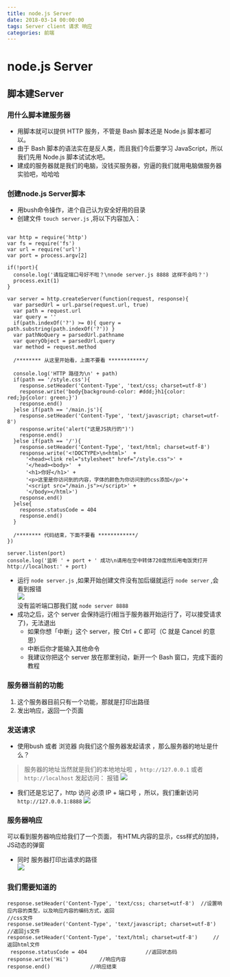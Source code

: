 ```yaml
---
title: node.js Server
date: 2018-03-14 00:00:00
tags: Server client 请求 响应
categories: 前端
---
```


# node.js Server

## 脚本建Server

### 用什么脚本建服务器
- 用脚本就可以提供 HTTP 服务，不管是 Bash 脚本还是 Node.js 脚本都可以。
- 由于 Bash 脚本的语法实在是反人类，而且我们今后要学习 JavaScript，所以我们先用 Node.js 脚本试试水吧。
- 建成的服务器就是我们的电脑，没钱买服务器，穷逼的我们就用电脑做服务器实验吧，哈哈哈

### 创建node.js Server脚本
- 用bush命令操作，进个自己认为安全好用的目录
- 创建文件 `touch server.js` ,将以下内容加入：

````

var http = require('http')
var fs = require('fs')
var url = require('url')
var port = process.argv[2]

if(!port){
  console.log('请指定端口号好不啦？\nnode server.js 8888 这样不会吗？')
  process.exit(1)
}

var server = http.createServer(function(request, response){
  var parsedUrl = url.parse(request.url, true)
  var path = request.url 
  var query = ''
  if(path.indexOf('?') >= 0){ query = path.substring(path.indexOf('?')) }
  var pathNoQuery = parsedUrl.pathname
  var queryObject = parsedUrl.query
  var method = request.method

  /******** 从这里开始看，上面不要看 ************/

  console.log('HTTP 路径为\n' + path)
  if(path == '/style.css'){
    response.setHeader('Content-Type', 'text/css; charset=utf-8')
    response.write('body{background-color: #ddd;}h1{color: red;}p{color: green;}')
    response.end()
  }else if(path == '/main.js'){
    response.setHeader('Content-Type', 'text/javascript; charset=utf-8')
    response.write('alert("这是JS执行的")')
    response.end()
  }else if(path == '/'){
    response.setHeader('Content-Type', 'text/html; charset=utf-8')
    response.write('<!DOCTYPE>\n<html>'  + 
      '<head><link rel="stylesheet" href="/style.css">' +
      '</head><body>'  +
      '<h1>你好</h1>' +
      '<p>这里是你访问到的内容，字体的颜色为你访问到的css添加</p>'+
      '<script src="/main.js"></script>' +
      '</body></html>')
    response.end()
  }else{
    response.statusCode = 404
    response.end()
  }

  /******** 代码结束，下面不要看 ************/
})

server.listen(port)
console.log('监听 ' + port + ' 成功\n请用在空中转体720度然后用电饭煲打开 http://localhost:' + port)

````

- 运行 `node server.js` ,如果开始创建文件没有加后缀就运行 `node server` ,会看到报错  
	![](http://ww1.sinaimg.cn/large/006WOZytgy1fpbmpoffrjj308002aweh.jpg)  
	没有监听端口那我们就 `node server 8888`
- 成功之后，这个 server 会保持运行(相当于服务器开始运行了，可以接受请求了)，无法退出
	- 如果你想「中断」这个 server，按 <kb>Ctrl</kbd> + <kbd>C</kbd> 即可（C 就是 Cancel 的意思）
	- 中断后你才能输入其他命令
	- 我建议你把这个 server 放在那里别动，新开一个 Bash 窗口，完成下面的教程

### 服务器当前的功能
1. 这个服务器目前只有一个功能，那就是打印出路径
2. 发出响应，返回一个页面

### 发送请求
* 使用bush 或者 浏览器 向我们这个服务器发起请求 ，那么服务器的地址是什么？  
>服务器的地址当然就是我们的本地地址啦 ，`http://127.0.0.1` 或者 `http://localhost` 发起访问： 报错
![](http://ww1.sinaimg.cn/large/006WOZytgy1fpbn1ddvzmj30f70ffdg5.jpg)    
- 我们还是忘记了，http 访问 必须 IP + 端口号 ，所以，我们重新访问 `http://127.0.0.1:8888` 
![](http://ww1.sinaimg.cn/large/006WOZytgy1fpbnfc8nsaj30p505haaa.jpg)

### 服务器响应
可以看到服务器响应给我们了一个页面， 有HTML内容的显示，css样式的加持，JS动态的弹窗
- 同时 服务器打印出请求的路径  
![](http://ww1.sinaimg.cn/large/006WOZytgy1fpbnj1w33ej30bt03074h.jpg)

### 我们需要知道的
```
response.setHeader('Content-Type', 'text/css; charset=utf-8')  //设置响应内容的类型，以及响应内容的编码方式，返回                                                                  //css文件 
response.setHeader('Content-Type', 'text/javascript; charset=utf-8') //返回js文件
response.setHeader('Content-Type', 'text/html; charset=utf-8')     //返回html文件
 response.statusCode = 404                   //返回状态码
response.write('Hi')          //响应内容
response.end()             //响应结束
```